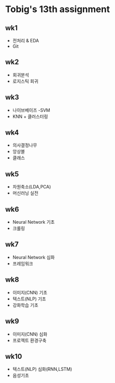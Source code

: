 # Tobig's 13th assignment


## wk1
- 전처리 & EDA
- Git
## wk2
- 회귀분석
- 로지스틱 회귀
## wk3
- 나이브베이즈
-SVM
- KNN + 클러스터링
## wk4
- 의사결정나무
- 앙상블
- 클래스
## wk5
- 차원축소(LDA,PCA)
- 머신러닝 실전
## wk6
- Neural Network 기초
- 크롤링
## wk7
- Neural Network 심화
- 프레임워크
## wk8
- 이미지(CNN) 기초
- 텍스트(NLP) 기초
- 강화학습 기초
## wk9
- 이미지(CNN) 심화
- 프로젝트 환경구축
## wk10
- 텍스트(NLP) 심화(RNN,LSTM)
- 음성기초
